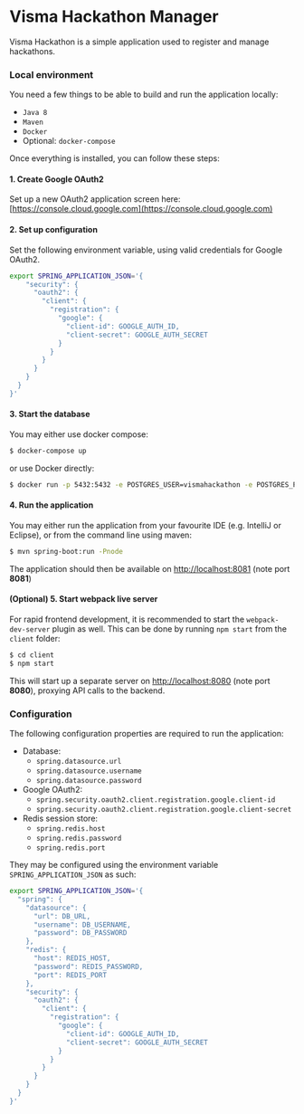 # Visma Hackathon Manager

Visma Hackathon is a simple application used to register and manage hackathons.

### Local environment

You need a few things to be able to build and run the application locally:

* `Java 8`
* `Maven`
* `Docker`
* Optional: `docker-compose`

Once everything is installed, you can follow these steps:

#### 1. Create Google OAuth2

Set up a new OAuth2 application screen here:
[https://console.cloud.google.com](https://console.cloud.google.com)

#### 2. Set up configuration

Set the following environment variable, using valid credentials for Google OAuth2.

```bash
export SPRING_APPLICATION_JSON='{ 
    "security": {
      "oauth2": {
        "client": {
          "registration": {
            "google": {
              "client-id": GOOGLE_AUTH_ID,
              "client-secret": GOOGLE_AUTH_SECRET
            }
          }
        }
      }
    }
  }
}'
```

#### 3. Start the database

You may either use docker compose:
```bash
$ docker-compose up
```

or use Docker directly:
```bash
$ docker run -p 5432:5432 -e POSTGRES_USER=vismahackathon -e POSTGRES_PASSWORD=hackathonpass -e POSTGRES_DB=hackathon postgres
```

#### 4. Run the application

You may either run the application from your favourite IDE (e.g. IntelliJ or Eclipse), or from the command line using maven:

```bash
$ mvn spring-boot:run -Pnode
```

The application should then be available on [http://localhost:8081](http://localhost:8081) (note port **8081**)

#### (Optional) 5. Start webpack live server

For rapid frontend development, it is recommended to start the `webpack-dev-server` plugin as well. This can be done by running `npm start` from the `client` folder:

```bash
$ cd client
$ npm start
```

This will start up a separate server on [http://localhost:8080](http://localhost:8080) (note port **8080**), proxying API calls to the backend.


### Configuration

The following configuration properties are required to run the application:

* Database:
  * `spring.datasource.url`
  * `spring.datasource.username`
  * `spring.datasource.password`
* Google OAuth2:
  * `spring.security.oauth2.client.registration.google.client-id`
  * `spring.security.oauth2.client.registration.google.client-secret`
* Redis session store:
  * `spring.redis.host`
  * `spring.redis.password`
  * `spring.redis.port`


They may be configured using the environment variable `SPRING_APPLICATION_JSON` as such:
```bash
export SPRING_APPLICATION_JSON='{ 
  "spring": {
    "datasource": {
      "url": DB_URL,
      "username": DB_USERNAME,
      "password": DB_PASSWORD
    },
    "redis": {
      "host": REDIS_HOST,
      "password": REDIS_PASSWORD,
      "port": REDIS_PORT
    },
    "security": {
      "oauth2": {
        "client": {
          "registration": {
            "google": {
              "client-id": GOOGLE_AUTH_ID,
              "client-secret": GOOGLE_AUTH_SECRET
            }
          }
        }
      }
    }
  }
}'
```

